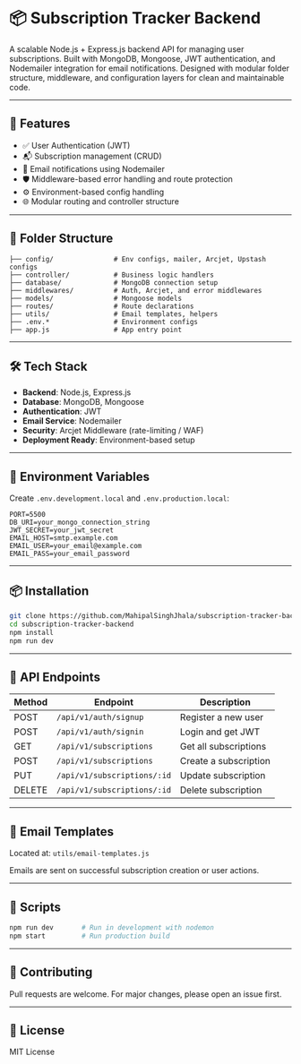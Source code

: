 
# 📦 Subscription Tracker Backend

A scalable Node.js + Express.js backend API for managing user subscriptions. Built with MongoDB, Mongoose, JWT authentication, and Nodemailer integration for email notifications. Designed with modular folder structure, middleware, and configuration layers for clean and maintainable code.

---

## 🚀 Features

- ✅ User Authentication (JWT)
- 📬 Subscription management (CRUD)
- 📧 Email notifications using Nodemailer
- 🛡️ Middleware-based error handling and route protection
- ⚙️ Environment-based config handling
- 🌐 Modular routing and controller structure

---

## 📁 Folder Structure

```
├── config/               # Env configs, mailer, Arcjet, Upstash configs
├── controller/           # Business logic handlers
├── database/             # MongoDB connection setup
├── middlewares/          # Auth, Arcjet, and error middlewares
├── models/               # Mongoose models
├── routes/               # Route declarations
├── utils/                # Email templates, helpers
├── .env.*                # Environment configs
├── app.js                # App entry point
```

---

## 🛠️ Tech Stack

- **Backend**: Node.js, Express.js
- **Database**: MongoDB, Mongoose
- **Authentication**: JWT
- **Email Service**: Nodemailer
- **Security**: Arcjet Middleware (rate-limiting / WAF)
- **Deployment Ready**: Environment-based setup

---

## 🔐 Environment Variables

Create `.env.development.local` and `.env.production.local`:

```env
PORT=5500
DB_URI=your_mongo_connection_string
JWT_SECRET=your_jwt_secret
EMAIL_HOST=smtp.example.com
EMAIL_USER=your_email@example.com
EMAIL_PASS=your_email_password
```

---

## 📦 Installation

```bash
git clone https://github.com/MahipalSinghJhala/subscription-tracker-backend.git
cd subscription-tracker-backend
npm install
npm run dev
```

---

## 🧪 API Endpoints

| Method | Endpoint                   | Description               |
|--------|----------------------------|---------------------------|
| POST   | `/api/v1/auth/signup`      | Register a new user       |
| POST   | `/api/v1/auth/signin`      | Login and get JWT         |
| GET    | `/api/v1/subscriptions`    | Get all subscriptions     |
| POST   | `/api/v1/subscriptions`    | Create a subscription     |
| PUT    | `/api/v1/subscriptions/:id`| Update subscription        |
| DELETE | `/api/v1/subscriptions/:id`| Delete subscription        |

---

## 📧 Email Templates

Located at: `utils/email-templates.js`

Emails are sent on successful subscription creation or user actions.

---

## 🧰 Scripts

```bash
npm run dev       # Run in development with nodemon
npm start         # Run production build
```

---

## 🤝 Contributing

Pull requests are welcome. For major changes, please open an issue first.

---

## 📄 License

MIT License
